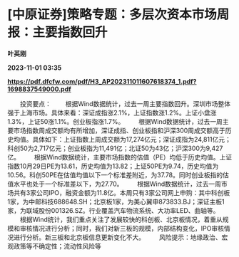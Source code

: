 # [中原证券]策略专题：多层次资本市场周报：主要指数回升
**叶英刚**

**2023-11-01 03:35**

**https://pdf.dfcfw.com/pdf/H3_AP202311011607618374_1.pdf?1698837549000.pdf**

　　投资要点： 　　根据Wind数据统计，过去一周主要指数回升。深圳市场整体强于上海市场。具体来看：深证成指涨2.1%，上证指数涨1.2%。上证小盘涨1.3%，上证50涨1.1%。创业板指涨1.7%。 　　根据Wind数据统计，过去一周主要市场指数周成交额均有所增加，深证成指、创业板指和沪深300周成交额高于历史均值。具体如下：上证指数上周成交额为17,274亿元；深证成指为24,811亿元；科创50为2,717亿元；创业板指为11,491亿；北证50为43亿；沪深300为9,427亿。 　　根据Wind数据统计，主要市场指数的估值（PE）均低于历史均值。上证指数10月29日PE为13.61，历史均值为13.82；上证50PE为9.74，历史均值为10.56。科创50PE在估值均值以下一个标准差附近，为37.78。同时创业板指的估值水平也处于一个标准差以下，为27.70。 　　根据Wind数据统计，过去一周市场共有3家公司IPO，融资金额为11.8亿。本周只有3家公司网上申购：其中科创板1家，为中邮科技688648.SH；北京板1家，为美心翼申873833.BJ；深证主板1家，为联域股份001326.SZ。行业覆盖汽车物流系统、大功率LED、曲轴等。 　　根据Wind统计，我们重点关注了发展较快的科创板、北京板情况，着重从规模和审核情况进行分析；同时，我们对新三板的规模，内部结构变化，IPO审核情况进行分析。新三板和北京板信息更新变化不大。 　　风险提示：地缘政治、宏观政策等不确定性；流动性风险等